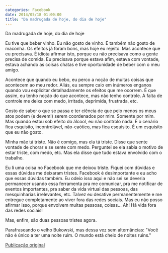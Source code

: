 ```yaml
---
categories: Facebook
date: 2014/05/18 01:00:00
title: "Da madrugada de hoje, do dia de hoje"
---
```


Da madrugada de hoje, do dia de hoje

Eu tive que beber vinho. Eu não gosto de vinho. E também não gosto de maconha. Os efeitos já foram bons, mas hoje eu rejeito. Mas acontece que eu precisava. É idiota afirmar isto, porque eu não precisava como a gente precisa de comida. Eu precisava porque estava afim, estava com vontade, estava achando as coisas chatas e tive oportunidade de beber com o meu amigo.

Acontece que quando eu bebo, eu perco a noção de muitas coisas que acontecem ao meu redor. Aliás, eu sempre caio em inúmeros enganos quando vou explicitar detalhadamente os efeitos que me ocorrem. É que assim, eu tenho noção do que acontece, mas não tenho controle. A falta de controle me deixa com medo, irritada, deprimida, frustrada, etc.

Gosto de saber o que se passa e ter ciência de que pelo menos os meus atos podem (e devem!) serem coordenados por mim. Somente por mim. Mas quando estou sob efeito do álcool, eu não controlo nada. E o cenário fica esquisito, incontrolável, não-caótico, mas fica esquisito. É um esquisito que eu não gosto.

Minha mãe tá triste. Não é comigo, mas ela tá triste. Disse que sente vontade de chorar e se sente com medo. Perguntei se ela sabia o motivo de estar triste, com medo, etc. Mas ela disse que tudo estava envolvido com o trabalho.

Eu li uma coisa no Facebook que me deixou triste. Fiquei com dúvidas e essas dúvidas me deixaram tristes. Facebook é desimportante e eu acho que essas dúvidas também. Eu odeio isso aqui e não sei se deveria permanecer usando essa ferramenta pra me comunicar, pra me notificar de eventos importantes, pra saber da vida virtual das pessoas, das mesquinharias irrelevantes, etc. Talvez eu desative permanentemente e me entregue completamente ao viver fora das redes sociais. Mas eu não posso afirmar isso, porque envolvem muitas pessoas, coisas... Ah! Há vida fora das redes sociais!

Mas, enfim, são duas pessoas tristes agora.

Parafraseando o velho Bukowski, mas dessa vez sem alternâncias:
"Você não é único a ter uma noite ruim. O mundo está cheio de noites ruins."

[Publicação original](https://www.facebook.com/permalink.php?story_fbid=1424562244480806&id=1418031755133855)

